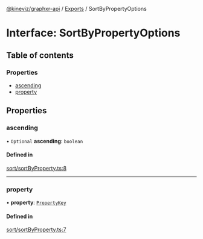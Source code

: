 [@kineviz/graphxr-api](../README.md) / [Exports](../modules.md) / SortByPropertyOptions

# Interface: SortByPropertyOptions

## Table of contents

### Properties

- [ascending](SortByPropertyOptions.md#ascending)
- [property](SortByPropertyOptions.md#property)

## Properties

### ascending

• `Optional` **ascending**: `boolean`

#### Defined in

[sort/sortByProperty.ts:8](https://bitbucket.org/kineviz/graphxr-api/src/3b69512/src/sort/sortByProperty.ts#lines-8)

___

### property

• **property**: [`PropertyKey`](../modules.md#propertykey)

#### Defined in

[sort/sortByProperty.ts:7](https://bitbucket.org/kineviz/graphxr-api/src/3b69512/src/sort/sortByProperty.ts#lines-7)

